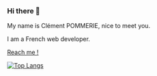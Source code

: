 ### Hi there 👋

My name is Clément POMMERIE, nice to meet you.

I am a French web developer.

[Reach me !](https://clementpommerie.com)

[![Top Langs](https://github-readme-stats.vercel.app/api/top-langs/?username=clementp0&layout=compact&hide=html,css&theme=tokyonight)](https://github.com/anuraghazra/github-readme-stats)
